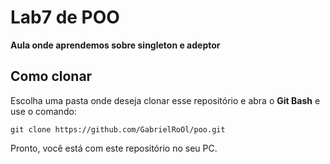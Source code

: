 # Lab7 de POO
**Aula onde aprendemos sobre singleton e adeptor**
## Como clonar
Escolha uma pasta onde deseja clonar esse repositório e abra o **Git Bash** e use o comando:

```git clone https://github.com/GabrielRoOl/poo.git```

Pronto, você está com este repositório no seu PC.
